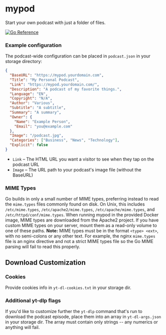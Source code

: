 # mypod

Start your own podcast with just a folder of files.

[![Go Reference](https://pkg.go.dev/badge/github.com/parkr/mypod.svg)](https://pkg.go.dev/github.com/parkr/mypod)

### Example configuration

The podcast-wide configuration can be placed in `podcast.json` in your storage directory:

```json
{
  "BaseURL": "https://mypod.yourdomain.com",
  "Title": "My Personal Podcast",
  "Link": "https://mypod.yourdomain.com/",
  "Description": "A podcast of my favorite things.",
  "Language": "EN",
  "Copyright": "N/A",
  "Author": "Various",
  "Subtitle": "A subtitle",
  "Summary": "A summary",
  "Owner": {
    "Name": "Example Person",
    "Email": "you@example.com"
  },
  "Image": "/podcast.jpg",
  "Categories": ["Business", "News", "Technology"],
  "Explicit": false
}
```

- `Link` – The HTML URL you want a visitor to see when they tap on the podcast URL
- `Image` – The URL path to your podcast's image file (without the BaseURL)

### MIME Types

Go builds in only a small number of MIME types, preferring instead to read the
`mime.types` files commonly found on disk. On Unix, this includes `/etc/mime.types`,
`/etc/apache2/mime.types`, `/etc/apache/mime.types`, and `/etc/httpd/conf/mime.types`.
When running mypod in the provided Docker image, MIME types are downloaded from the Apache2
project. If you have custom MIME types on your server, mount them as a read-only volume to one of these paths.
**Note:** MIME types must be in the format `<type> <ext>`, with no semi-colons or any other text.
For example, the nginx `mime.types` file is an nginx directive and not a strict MIME types file
so the Go MIME parsing will fail to read this properly.

## Download Customization

### Cookies

Provide cookies info in `yt-dl-cookies.txt` in your storage dir.

### Additional yt-dlp flags

If you'd like to customize further the `yt-dlp` command that's run to download
the podcast episode, place them into an array in `yt-dl-args.json` in your storage dir.
The array must contain only strings -- any numerics or anything will fail.
